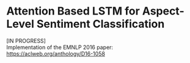 # Attention Based LSTM for Aspect-Level Sentiment Classification
[IN PROGRESS]<br>
Implementation of the EMNLP 2016 paper: https://aclweb.org/anthology/D16-1058

